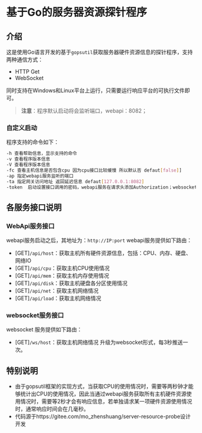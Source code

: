# 基于Go的服务器资源探针程序
## 介绍
这是使用Go语言开发的基于`gopsutil`获取服务器硬件资源信息的探针程序，支持两种通信方式：
- HTTP Get
- WebSocket

同时支持在Windows和Linux平台上运行，只需要运行响应平台的可执行文件即可。


> **注意**：程序默认启动将会监听端口，webapi：8082；
 
### 自定义启动
程序支持的命令如下：
```bash
-h 查看帮助信息，显示支持的命令
-v 查看程序版本信息
-V 查看程序版本信息
-fc 查看主机信息是否包含cpu 因为cpu接口比较缓慢 所以默认否 defaut[false]]
-ap 指定webapi服务监听的端口
-ta 指定网关访问地址 返回延迟信息 defaut[127.0.0.1:8082]
-token  启动设置接口调用的密码，webapi服务在请求头添加Authorization；websocket在请求URL添加token信息（127.0.0.1:8082/ws/host?token=123456）  defaut[123456] 
```
## 各服务接口说明
### WebApi服务接口
webapi服务启动之后，其地址为：`http://IP:port`
webapi服务提供如下路由：
- [GET]`/api/host`：获取主机所有硬件资源信息，包括：CPU、内存、硬盘、网络IO
- [GET]`/api/cpu`：获取主机CPU使用情况
- [GET]`/api/mem`：获取主机内存使用情况
- [GET]`/api/disk`：获取主机硬盘各分区使用情况
- [GET]`/api/net`：获取主机网络情况
- [GET]`/api/load`：获取主机网络情况
### websocket服务接口
websocket 服务提供如下路由：
- [GET]`/ws/host`：获取主机网络情况 升级为websocket形式，每3秒推送一次。
## 特别说明
- 由于gopsutil框架的实现方式，当获取CPU的使用情况时，需要等两秒钟才能够统计出CPU的使用情况，因此当通过webapi服务获取所有主机硬件资源使用情况时，需要等2秒才会有响应信息，若单独请求某一项硬件资源使用情况时，通常响应时间会在几毫秒。
- 代码源于https://gitee.com/mo_zhenshuang/server-resource-probe设计开发